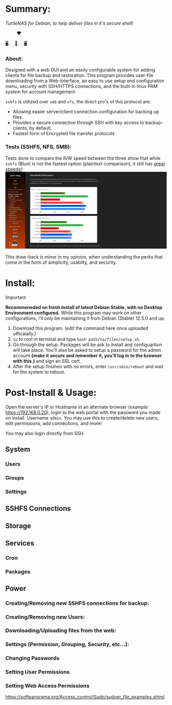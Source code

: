 # Summary:

*TurtleNAS for Debian, to help deliver files in it's secure shell!‎*

&nbsp;&nbsp;&nbsp;&nbsp;&nbsp;&nbsp;&nbsp;&nbsp; ❤

:desktop_computer:. . .:turtle:. . .:desktop_computer:

### About:

Designed with a web GUI and an easily configurable system for adding clients for file backup and restoration. This program provides user-file downloading from a Web-Interface, an easy to use setup and configuration menu, security with SSH/HTTPS connections, and the built-in linux PAM system for account management.

`sshfs` is utilized over `smb` and `nfs`, the direct pro's of this protocol are:

  - Allowing easier server/client connection configuration for backing up files.
  - Provides a secure connection through SSH with key access to backup-clients, by default.
  - Fastest form of Encrypted file transfer protocols

### Tests (SSHFS, NFS, SMB):

Tests done to compare the R/W speed between the three show that while `sshfs` (Blue) is not the fastest option (plaintext comparison), it still has [great speeds!](https://blog.ja-ke.tech/2019/08/27/nas-performance-sshfs-nfs-smb.html): 
![](https://github.com/allenc125789/TurtleNAS/blob/main/extra/Screenshot%20from%202024-04-02%2023-37-15.png)

This draw-back is minor in my opinion, when understanding the perks that come in the form of simplicity, usablity, and security.

# Install:
> [!IMPORTANT]
> **Recommeneded on fresh install of latest Debian Stable, with no Desktop Environment configured.** While this program may work on other configurations, i'll only be maintaining it from Debian (Stable) 12.5.0 and up.

  1) Download this program. (edit the command here once uploaded officaially.)
  2) `su` to root in terminal and type `bash path/to/files/setup.sh`.
  3) Go through the setup. Packages will be ask to install and configuartion will take place. You'll also be asked to setup a password for the admin account **(make it secure and remember it, you'll log in to the browser with this.)** and sign an SSL cert.
  4) After the setup finishes with no errors, enter `/usr/sbin/reboot` and wait for the system to reboot.

# Post-Install & Usage:

Open the server's IP or Hostname in an alternate browser (*example:* https://192.168.0.20), login to the web portal with the password you made on install. Username `admin`. You may use this to create/delete new users, edit permissions, add connections, and more!

You may also login directly from SSH.


## System
### Users
### Groups
### Settings
## SSHFS Connections
## Storage
## Services
### Cron
### Packages
## Power



### Creating/Removing new SSHFS connections for backup:
### Creating/Removing new Users:
### Downloading/Uploading files from the web:
### Settings (Permission, Grouping, Security, etc...):
### Changing Passwords
### Setting User Permissions
### Setting Web Access Permissions

https://softpanorama.org/Access_control/Sudo/sudoer_file_examples.shtml

